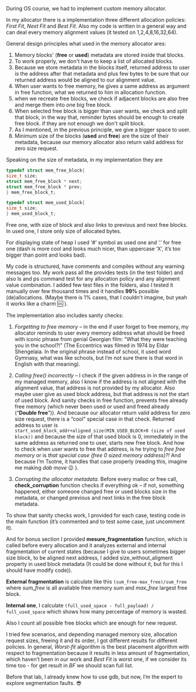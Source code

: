 During OS course, we had to implement custom memory allocator.

In my allocator there is a implementation three different allocation policies: *First Fit*, *Next Fit* and
*Best Fit*. Also my code is written in a general way and can deal every memory alignment values (it
tested on 1,2,4,8,16,32,64).

General design principles what used in the memory allocator ares:
1. Memory blocks' (**free** or **used**) metadata are stored inside that blocks.
2. To work properly, we don't have to keep a list of allocated blocks.
3. Because we store metadata in the blocks itself, returned address to user is the address after
that metadata and plus few bytes to be sure that our returned address would be aligned to our
alignment value.
4. When user wants to free memory, he gives a same address as argument in free function,
what we returned to him in allocation function.
5. when we recreate free blocks, we check if adjacent blocks are also free and merge them into
one big free block.
6. When selected free block is bigger than user wants, we check and split that block, in the way
that, reminder bytes should be enough to create free block. if they are not enough we don't
split block.
7. As I mentioned, in the previous principle, we give a bigger space to user.
8. Minimum size of the blocks (**used** and **free**) are the size of their metadata, because our
memory allocator also return valid address for zero size request.

Speaking on the size of metadata, in my implementation they are
```C
typedef struct mem_free_block{
size_t size;
struct mem_free_block * next;
struct mem_free_block * prev;
} mem_free_block_t;
```
```C
typedef struct mem_used_block{
size_t size;
} mem_used_block_t;
```
Free one, with size of block and also links to previous and next free blocks. In used one, I store only
size of allocated bytes.

For displaying state of heap I used ‘#’ symbol as used one and ‘.’ for free one (dash is more cool
and looks much nicer, than uppercase ‘X’, it’s too bigger than point and looks bad).

My code is structured, have comments and compiles without any warning messages too. My work
pass all the provides tests (in the test folder) and also ls and ps command test for any allocation
policy and any alignment value combination. I added few test files in the folders, also I tested it
manually over few thousand times and it handles **99%** possible (de)allocations. (Maybe there is 1%
cases, that I couldn't imagine, but yeah it works like a charm :cool: ).

The implementation also includes sanity checks:
1. *Forgetting to free memory* – in the end if user forget to free memory, my allocator reminds
to user every memory address what should be freed with iconic phrase from genial
Georgian film: "What they were teaching you in the school?!” (The Eccentrics was filmed
in 1974 by Eldar Shengelaia. In the original phrase instead of school, it used word
Gymnasy, what was like schools, but I’m not sure there is that word in English with that
meaning).

2. *Calling free() incorrectly* – I check if the given address in in the range of my managed
memory, also I know if the address is not aligned with the alignment value, that address is
not provided by my allocator. Also maybe user give as used block address, but that address
is not the start of used block. And sanity checks in free function, prevents free already free
memory (which never been used or used and freed already (“**Double free**”)). And because
our allocator return valid address for zero size request, there is a “cool” special case in that
check. Returned address to user is
`start_used_block_addr+aligned_size(MIN_USED_BLOCK+0 (size of used block))` and
because the size of that used block is 0, immediately in the same address as returned one to
user, starts new free block. And how to check when user wants to free that address, is he
trying to *free free memory* or is *that special case (free 0 sized memory address)?!* And because I’m Tsotne, it handles that case properly (reading this, imagine me making *dab move* :wink: ).

3. *Corrupting the allocator metadata.* Before every malloc or free call, **check_corruption**
function checks if everything ok – if not, something happened, either someone changed free
or used blocks size in the metadata, or changed previous and next links in the free block
metadata.

To show that sanity checks work, I provided for each case, testing code in the main function (it’s
commented and to test some case, just uncomment it).

And for bonus section I provided **mesure_fragmentation** function, which is called before every
allocation and it analyzes external and internal fragmentation of current states (because I give to
users sometimes bigger size block, to be aligned next address, I added size_without_aligment
property in used block metadata (It could be done without it, but for this I should have modify
code)).

**External fragmentation** is calculate like this `(sum_free-max_free)/sum_free` where *sum_free* is all
available free memory sum and *max_free* largest free block.

**Internal one**, I calculate `(full_used_space - full_payload) / full_used_space` which shows how many
percentage of memory is wasted.

Also I count all possible free blocks which are enough for new request.

I tried few scenarios, and depending managed memory size, allocation request sizes, freeing it and its order, I got different results for different policies. In general, *Worst-fit* algorithm is the best placement algorithm with respect to fragmentation because it results in less amount of fragmentation, which haven’t been in our work and *Best Fit* is worst one, if we consider its time too - for get result in *BF* we should scan full list.

Before that lab, I already knew how to use gdb, but now, I’m the expert to explore segmentation faults. :sunglasses:
